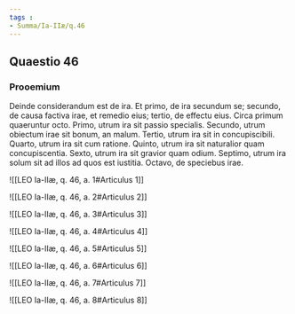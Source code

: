 ```yaml
---
tags : 
- Summa/Ia-IIæ/q.46
---
```


## Quaestio 46

### Prooemium

Deinde considerandum est de ira. Et primo, de ira secundum se; secundo, de causa factiva irae, et remedio eius; tertio, de effectu eius. Circa primum quaeruntur octo. Primo, utrum ira sit passio specialis. Secundo, utrum obiectum irae sit bonum, an malum. Tertio, utrum ira sit in concupiscibili. Quarto, utrum ira sit cum ratione. Quinto, utrum ira sit naturalior quam concupiscentia. Sexto, utrum ira sit gravior quam odium. Septimo, utrum ira solum sit ad illos ad quos est iustitia. Octavo, de speciebus irae.

![[LEO Ia-IIæ, q. 46, a. 1#Articulus 1]]

![[LEO Ia-IIæ, q. 46, a. 2#Articulus 2]]

![[LEO Ia-IIæ, q. 46, a. 3#Articulus 3]]

![[LEO Ia-IIæ, q. 46, a. 4#Articulus 4]]

![[LEO Ia-IIæ, q. 46, a. 5#Articulus 5]]

![[LEO Ia-IIæ, q. 46, a. 6#Articulus 6]]

![[LEO Ia-IIæ, q. 46, a. 7#Articulus 7]]

![[LEO Ia-IIæ, q. 46, a. 8#Articulus 8]]

